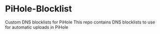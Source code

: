 # PiHole-Blocklist
Custom DNS blocklists for PiHole
This repo contains DNS blocklists to use for automatic uploads in PiHole
